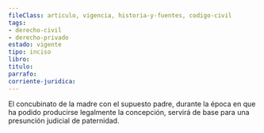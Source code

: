 ```yaml
---
fileClass: articulo, vigencia, historia-y-fuentes, codigo-civil
tags:
- derecho-civil
- derecho-privado
estado: vigente
tipo: inciso
libro:
titulo:
parrafo:
corriente-juridica:
---
```

El concubinato de la madre con el supuesto padre, durante la época en que ha podido producirse legalmente la concepción, servirá de base para una presunción judicial de paternidad.